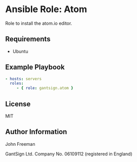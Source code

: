 Ansible Role: Atom
==================

Role to install the atom.io editor.

Requirements
------------

* Ubuntu

Example Playbook
----------------

```yaml
- hosts: servers
  roles:
     - { role: gantsign.atom }
```

License
-------

MIT

Author Information
------------------

John Freeman

GantSign Ltd.
Company No. 06109112 (registered in England)
